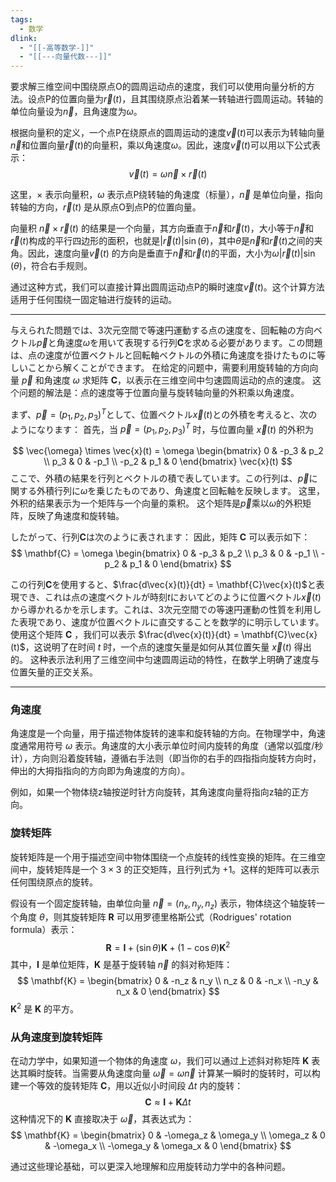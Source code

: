 ```yaml
---
tags:
  - 数学
dlink:
  - "[[-高等数学-]]"
  - "[[---向量代数---]]"
---
```

要求解三维空间中围绕原点O的圆周运动点的速度，我们可以使用向量分析的方法。设点P的位置向量为$\vec{r}(t)$，且其围绕原点沿着某一转轴进行圆周运动。转轴的单位向量设为$\vec{n}$，且角速度为$\omega$。

根据向量积的定义，一个点P在绕原点的圆周运动的速度$\vec{v}(t)$可以表示为转轴向量$\vec{n}$和位置向量$\vec{r}(t)$的向量积，乘以角速度$\omega$。因此，速度$\vec{v}(t)$可以用以下公式表示：
$$
\vec{v}(t) = \omega \vec{n} \times \vec{r}(t)
$$

这里，$\times$ 表示向量积，$\omega$ 表示点P绕转轴的角速度（标量），$\vec{n}$ 是单位向量，指向转轴的方向，$\vec{r}(t)$ 是从原点O到点P的位置向量。

向量积 $\vec{n} \times \vec{r}(t)$ 的结果是一个向量，其方向垂直于$\vec{n}$和$\vec{r}(t)$，大小等于$\vec{n}$和$\vec{r}(t)$构成的平行四边形的面积，也就是$|\vec{r}(t)| \sin(\theta)$，其中$\theta$是$\vec{n}$和$\vec{r}(t)$之间的夹角。因此，速度向量$\vec{v}(t)$ 的方向是垂直于$\vec{n}$和$\vec{r}(t)$的平面，大小为$\omega |\vec{r}(t)| \sin(\theta)$，符合右手规则。

通过这种方式，我们可以直接计算出圆周运动点P的瞬时速度$\vec{v}(t)$。这个计算方法适用于任何围绕一固定轴进行旋转的运动。


---
与えられた問題では、3次元空間で等速円運動する点の速度を、回転軸の方向ベクトル$\vec{p}$と角速度$\omega$を用いて表現する行列$\mathbf{C}$を求める必要があります。この問題は、点の速度が位置ベクトルと回転軸ベクトルの外積に角速度を掛けたものに等しいことから解くことができます。
在给定的问题中，需要利用旋转轴的方向向量 $\vec{p}$ 和角速度 $\omega$ 求矩阵 $\mathbf{C}$，以表示在三维空间中匀速圆周运动的点的速度。 这个问题的解法是：点的速度等于位置向量与旋转轴向量的外积乘以角速度。

まず、$\vec{p} = (p_1, p_2, p_3)^T$として、位置ベクトル$\vec{x}(t)$との外積を考えると、次のようになります：
首先，当 $\vec{p} = (p_1, p_2, p_3)^T$ 时，与位置向量 $\vec{x}(t)$ 的外积为

$$
\vec{\omega} \times \vec{x}(t) = \omega \begin{bmatrix} 0 & -p_3 & p_2 \\ p_3 & 0 & -p_1 \\ -p_2 & p_1 & 0 \end{bmatrix} \vec{x}(t)
$$
ここで、外積の結果を行列とベクトルの積で表しています。この行列は、$\vec{p}$に関する外積行列に$\omega$を乗じたものであり、角速度と回転軸を反映します。
这里，外积的结果表示为一个矩阵与一个向量的乘积。 这个矩阵是$\vec{p}$乘以$\omega$的外积矩阵，反映了角速度和旋转轴。

したがって、行列$\mathbf{C}$は次のように表されます：
因此，矩阵 $\mathbf{C}$ 可以表示如下：
$$
\mathbf{C} = \omega \begin{bmatrix} 0 & -p_3 & p_2 \\ p_3 & 0 & -p_1 \\ -p_2 & p_1 & 0 \end{bmatrix}
$$

この行列$\mathbf{C}$を使用すると、$\frac{d\vec{x}(t)}{dt} = \mathbf{C}\vec{x}(t)$と表現でき、これは点の速度ベクトルが時刻$t$においてどのように位置ベクトル$\vec{x}(t)$から導かれるかを示します。これは、3次元空間での等速円運動の性質を利用した表現であり、速度が位置ベクトルに直交することを数学的に明示しています。
使用这个矩阵 $\mathbf{C}$ ，我们可以表示 $\frac{d\vec{x}(t)}{dt} = \mathbf{C}\vec{x}(t)$，这说明了在时间 $t$ 时，一个点的速度矢量是如何从其位置矢量 $\vec{x}(t)$ 得出的。  这种表示法利用了三维空间中匀速圆周运动的特性，在数学上明确了速度与位置矢量的正交关系。




---
### 角速度

角速度是一个向量，用于描述物体旋转的速率和旋转轴的方向。在物理学中，角速度通常用符号 $\omega$ 表示。角速度的大小表示单位时间内旋转的角度（通常以弧度/秒计），方向则沿着旋转轴，遵循右手法则（即当你的右手的四指指向旋转方向时，伸出的大拇指指向的方向即为角速度的方向）。

例如，如果一个物体绕z轴按逆时针方向旋转，其角速度向量将指向z轴的正方向。

### 旋转矩阵

旋转矩阵是一个用于描述空间中物体围绕一个点旋转的线性变换的矩阵。在三维空间中，旋转矩阵是一个 $3 \times 3$ 的正交矩阵，且行列式为 +1。这样的矩阵可以表示任何围绕原点的旋转。

假设有一个固定旋转轴，由单位向量 $\vec{n} = (n_x, n_y, n_z)$ 表示，物体绕这个轴旋转一个角度 $\theta$，则其旋转矩阵 $\mathbf{R}$ 可以用罗德里格斯公式（Rodrigues' rotation formula）表示：
$$
\mathbf{R} = \mathbf{I} + (\sin \theta) \mathbf{K} + (1 - \cos \theta) \mathbf{K}^2
$$
其中，$\mathbf{I}$ 是单位矩阵，$\mathbf{K}$ 是基于旋转轴 $\vec{n}$ 的斜对称矩阵：
$$
\mathbf{K} = \begin{bmatrix}
0 & -n_z & n_y \\
n_z & 0 & -n_x \\
-n_y & n_x & 0
\end{bmatrix}
$$
$\mathbf{K}^2$ 是 $\mathbf{K}$ 的平方。

### 从角速度到旋转矩阵

在动力学中，如果知道一个物体的角速度 $\omega$，我们可以通过上述斜对称矩阵 $\mathbf{K}$ 表达其瞬时旋转。当需要从角速度向量 $\vec{\omega} = \omega \vec{n}$ 计算某一瞬时的旋转时，可以构建一个等效的旋转矩阵 $\mathbf{C}$，用以近似小时间段 $\Delta t$ 内的旋转：
$$
\mathbf{C} \approx \mathbf{I} + \mathbf{K} \Delta t
$$
这种情况下的 $\mathbf{K}$ 直接取决于 $\vec{\omega}$，其表达式为：
$$
\mathbf{K} = \begin{bmatrix}
0 & -\omega_z & \omega_y \\
\omega_z & 0 & -\omega_x \\
-\omega_y & \omega_x & 0
\end{bmatrix}
$$

通过这些理论基础，可以更深入地理解和应用旋转动力学中的各种问题。

